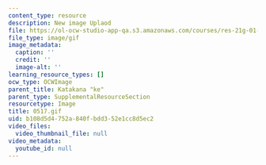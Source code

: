 ```yaml
---
content_type: resource
description: New image Uplaod
file: https://ol-ocw-studio-app-qa.s3.amazonaws.com/courses/res-21g-01-kana-spring-2010/b108d5d4752a840fbdd352e1cc8d5ec2_0517.gif
file_type: image/gif
image_metadata:
  caption: ''
  credit: ''
  image-alt: ''
learning_resource_types: []
ocw_type: OCWImage
parent_title: Katakana "ke"
parent_type: SupplementalResourceSection
resourcetype: Image
title: 0517.gif
uid: b108d5d4-752a-840f-bdd3-52e1cc8d5ec2
video_files:
  video_thumbnail_file: null
video_metadata:
  youtube_id: null
---
```

